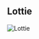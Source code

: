 ## Lottie

![Lottie](https://github.com/user-attachments/assets/00a1c678-6b33-4e88-8034-c79b3ea9bd33)
